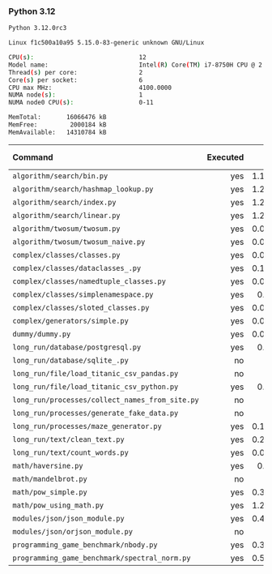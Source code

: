 ### **Python 3.12**

```bash
Python 3.12.0rc3

Linux f1c500a10a95 5.15.0-83-generic unknown GNU/Linux

CPU(s):                             12
Model name:                         Intel(R) Core(TM) i7-8750H CPU @ 2.20GHz
Thread(s) per core:                 2
Core(s) per socket:                 6
CPU max MHz:                        4100.0000
NUMA node(s):                       1
NUMA node0 CPU(s):                  0-11

MemTotal:       16066476 kB
MemFree:         2000184 kB
MemAvailable:   14310784 kB
```

| Command | Executed | Mean [s] | Stddev [s] | Median [s] | Min [s] | Max [s] | Memory [MB] |
|:---|---:|---:|---:|---:|---:|---:|---:|
| `algorithm/search/bin.py` | yes | 1.19305 | 0.01261 | 1.19555 | 1.16808 | 1.20687 | 35.524 |
| `algorithm/search/hashmap_lookup.py` | yes | 1.20973 | 0.02086 | 1.21419 | 1.18386 | 1.24379 | 36.51283 |
| `algorithm/search/index.py` | yes | 1.21941 | 0.02444 | 1.21371 | 1.19498 | 1.26927 | 35.59319 |
| `algorithm/search/linear.py` | yes | 1.28481 | 0.02778 | 1.26947 | 1.2574 | 1.33153 | 35.46317 |
| `algorithm/twosum/twosum.py` | yes | 0.08737 | 0.00044 | 0.08737 | 0.08684 | 0.08818 | 27.64788 |
| `algorithm/twosum/twosum_naive.py` | yes | 0.08863 | 0.00138 | 0.08854 | 0.08672 | 0.09062 | 27.78404 |
| `complex/classes/classes.py` | yes | 0.02379 | 0.00124 | 0.02454 | 0.02241 | 0.02511 | 28.24944 |
| `complex/classes/dataclasses_.py` | yes | 0.13648 | 0.00081 | 0.13641 | 0.13551 | 0.13807 | 28.01674 |
| `complex/classes/namedtuple_classes.py` | yes | 0.09942 | 0.00051 | 0.09924 | 0.09902 | 0.10052 | 27.93415 |
| `complex/classes/simplenamespace.py` | yes | 0.0296 | 0.00126 | 0.02929 | 0.02867 | 0.03235 | 29.59542 |
| `complex/classes/sloted_classes.py` | yes | 0.02284 | 0.0003 | 0.02281 | 0.02246 | 0.02328 | 28.34766 |
| `complex/generators/simple.py` | yes | 0.04664 | 0.00077 | 0.04646 | 0.04596 | 0.04801 | 29.55692 |
| `dummy/dummy.py` | yes | 0.01892 | 0.00215 | 0.01779 | 0.01758 | 0.02295 | 27.53906 |
| `long_run/database/postgresql.py` | yes | 0.1803 | 0.00096 | 0.17996 | 0.17923 | 0.18198 | 32.59766 |
| `long_run/database/sqlite_.py` | no | -1 | -1 | -1 | -1 | -1 | -1 |
| `long_run/file/load_titanic_csv_pandas.py` | no | -1 | -1 | -1 | -1 | -1 | -1 |
| `long_run/file/load_titanic_csv_python.py` | yes | 0.0687 | 0.00056 | 0.06874 | 0.06794 | 0.06974 | 27.79911 |
| `long_run/processes/collect_names_from_site.py` | no | -1 | -1 | -1 | -1 | -1 | -1 |
| `long_run/processes/generate_fake_data.py` | no | -1 | -1 | -1 | -1 | -1 | -1 |
| `long_run/processes/maze_generator.py` | yes | 0.19955 | 0.01593 | 0.19646 | 0.18321 | 0.22416 | 28.15067 |
| `long_run/text/clean_text.py` | yes | 0.25515 | 0.00359 | 0.25405 | 0.25071 | 0.26172 | 27.58203 |
| `long_run/text/count_words.py` | yes | 0.08324 | 0.00039 | 0.08327 | 0.08268 | 0.08375 | 27.06362 |
| `math/haversine.py` | yes | 0.8862 | 0.00763 | 0.8864 | 0.87271 | 0.89691 | 27.51618 |
| `math/mandelbrot.py` | no | -1 | -1 | -1 | -1 | -1 | -1 |
| `math/pow_simple.py` | yes | 0.32299 | 0.01323 | 0.31329 | 0.3123 | 0.34108 | 27.49219 |
| `math/pow_using_math.py` | yes | 1.22399 | 0.02829 | 1.21046 | 1.19613 | 1.27662 | 27.35882 |
| `modules/json/json_module.py` | yes | 0.40526 | 0.00563 | 0.4068 | 0.39627 | 0.41111 | 28.35937 |
| `modules/json/orjson_module.py` | no | -1 | -1 | -1 | -1 | -1 | -1 |
| `programming_game_benchmark/nbody.py` | yes | 0.36416 | 0.00981 | 0.36435 | 0.3522 | 0.37852 | 27.80692 |
| `programming_game_benchmark/spectral_norm.py` | yes | 0.58832 | 0.01406 | 0.58623 | 0.57067 | 0.60774 | 28.82199 |
